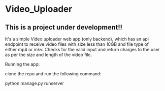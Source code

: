 # Video_Uploader

## This is a project under development!!

It's a simple Video uploader web app (only backend), which has an api endpoint to receive video files with size less than 10GB
and file type of either mp4 or mkv.
Checks for the valid input and return charges to the user as per the size and length of the video file.

Running the app:

clone the repo and run the following command:

python manage.py runserver
